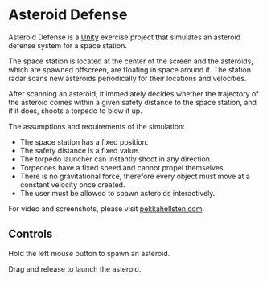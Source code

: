 # Asteroid Defense
Asteroid Defense is a [Unity](https://unity.com/) exercise project that simulates an asteroid defense system for a space station.

The space station is located at the center of the screen and the asteroids, which are spawned offscreen, are floating in space around it.
The station radar scans new asteroids periodically for their locations and velocities. 

After scanning an asteroid, it immediately decides whether the trajectory of the asteroid comes within a given safety distance to the space station, and if it does, shoots a torpedo to blow it up.

The assumptions and requirements of the simulation:

- The space station has a fixed position. 
- The safety distance is a fixed value.
- The torpedo launcher can instantly shoot in any direction. 
- Torpedoes have a fixed speed and cannot propel themselves.
- There is no gravitational force, therefore every object must move at a constant velocity once created.
- The user must be allowed to spawn asteroids interactively.

For video and screenshots, please visit [pekkahellsten.com](https://pekkahellsten.com/).

## Controls
Hold the left mouse button to spawn an asteroid.

Drag and release to launch the asteroid.
